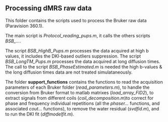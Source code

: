 ## Processing dMRS raw data

This folder contains the scripts used to process the Bruker raw data (Paravision 360.1).

The main script is *Protocol_reading_pups.m*, it calls the others scripts *BSB_...*.  

The script *BSB_HighB_Pups.m* processes the data acquired at high b values, it includes the DKI-based outliers suppression.
The script *BSB_LongTM_Pups.m* processes the data acquired at long diffusion times. The call to the script *BSB_PhaseEstimated.m* is needed the high b-values & the long diffusion times data are not treated simulataneously.

The folder **support_functions** contains the functions to read the acquisition parameters of each Bruker folder (*read_parameters.m*), to handle the conversion from Bruker format to matlab matrixes (*load_array_FID2*), to extract signals from different coils (*coil_decomposition.m*)to correct for phase and frequency individual repetitions (all the *phaser...* functions, and associated *cout...* functions), to remove the water residual (*svdfid.m*), and to run the DKI fit (*diffmodelfit.m*).


